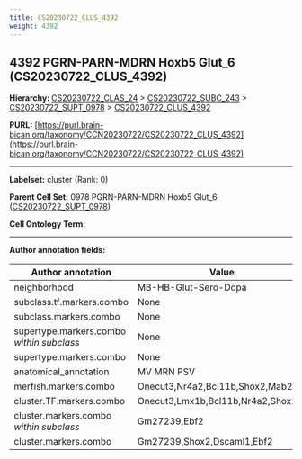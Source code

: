 ```yaml
---
title: CS20230722_CLUS_4392
weight: 4392
---
```

## 4392 PGRN-PARN-MDRN Hoxb5 Glut_6 (CS20230722_CLUS_4392)
<b>Hierarchy: </b>
[CS20230722_CLAS_24](../CS20230722_CLAS_24) >
[CS20230722_SUBC_243](../CS20230722_SUBC_243) >
[CS20230722_SUPT_0978](../CS20230722_SUPT_0978) >
[CS20230722_CLUS_4392](../CS20230722_CLUS_4392)

**PURL:** [https://purl.brain-bican.org/taxonomy/CCN20230722/CS20230722_CLUS_4392](https://purl.brain-bican.org/taxonomy/CCN20230722/CS20230722_CLUS_4392)

---


**Labelset:** cluster (Rank: 0)

**Parent Cell Set:** 0978 PGRN-PARN-MDRN Hoxb5 Glut_6 ([CS20230722_SUPT_0978](../CS20230722_SUPT_0978))



**Cell Ontology Term:** 

[MARKER GENES.]: #


---

[TRANSFERRED ANNOTATIONS.]: #


[AUTHOR ANNOTATION FIELDS.]: #


**Author annotation fields:**

| Author annotation | Value |
|-------------------|-------|
|neighborhood|MB-HB-Glut-Sero-Dopa|
|subclass.tf.markers.combo|None|
|subclass.markers.combo|None|
|supertype.markers.combo _within subclass_|None|
|supertype.markers.combo|None|
|anatomical_annotation|MV MRN PSV|
|merfish.markers.combo|Onecut3,Nr4a2,Bcl11b,Shox2,Mab21l2|
|cluster.TF.markers.combo|Onecut3,Lmx1b,Bcl11b,Nr4a2,Shox2|
|cluster.markers.combo _within subclass_|Gm27239,Ebf2|
|cluster.markers.combo|Gm27239,Shox2,Dscaml1,Ebf2|
